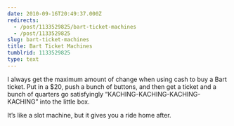 ```yaml
---
date: 2010-09-16T20:49:37.000Z
redirects:
  - /post/1133529825/bart-ticket-machines
  - /post/1133529825
slug: bart-ticket-machines
title: Bart Ticket Machines
tumblrid: 1133529825
type: text
---
```

<p>I always get the maximum amount of change when using cash to buy a Bart ticket.  Put in a $20, push a bunch of buttons, and then get a ticket and a bunch of quarters go satisfyingly &ldquo;KACHING-KACHING-KACHING-KACHING&rdquo; into the little box.</p>

<p>It&rsquo;s like a slot machine, but it gives you a ride home after.</p>
